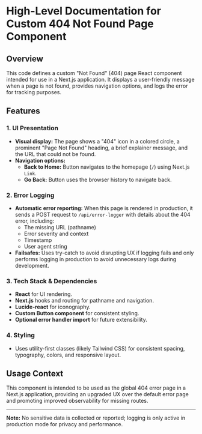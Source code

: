 # High-Level Documentation for Custom 404 Not Found Page Component

## Overview

This code defines a custom "Not Found" (404) page React component intended for use in a Next.js application. It displays a user-friendly message when a page is not found, provides navigation options, and logs the error for tracking purposes.

## Features

### 1. **UI Presentation**

- **Visual display:** The page shows a "404" icon in a colored circle, a prominent "Page Not Found" heading, a brief explainer message, and the URL that could not be found.
- **Navigation options:**
  - **Back to Home:** Button navigates to the homepage (`/`) using Next.js `Link`.
  - **Go Back:** Button uses the browser history to navigate back.

### 2. **Error Logging**

- **Automatic error reporting:** When this page is rendered in production, it sends a POST request to `/api/error-logger` with details about the 404 error, including:
  - The missing URL (pathname)
  - Error severity and context
  - Timestamp
  - User agent string
- **Failsafes:** Uses try-catch to avoid disrupting UX if logging fails and only performs logging in production to avoid unnecessary logs during development.

### 3. **Tech Stack & Dependencies**

- **React** for UI rendering.
- **Next.js** hooks and routing for pathname and navigation.
- **Lucide-react** for iconography.
- **Custom Button component** for consistent styling.
- **Optional error handler import** for future extensibility.

### 4. **Styling**

- Uses utility-first classes (likely Tailwind CSS) for consistent spacing, typography, colors, and responsive layout.

## Usage Context

This component is intended to be used as the global 404 error page in a Next.js application, providing an upgraded UX over the default error page and promoting improved observability for missing routes.

---

**Note:** No sensitive data is collected or reported; logging is only active in production mode for privacy and performance.
